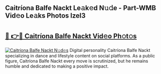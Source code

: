## Caitríona Balfe Nackt Le𝚊k𝚎d N𝚞𝚍e - Part-WMB Vid𝚎o Le𝚊ks Photos lzel3

# <h2><a href="http://fb5h7b.evod.top/?m=Caitr%c3%adona+Balfe+Nackt">🔗 👉🔴 Caitríona Balfe Nackt Vid𝚎o Ph𝚘t𝚘s</a></h2>

[![Caitríona Balfe Nackt N𝚞d𝚎s](https://i.imgur.com/8V9OHl7.gif)](http://fb5h7b.evod.top/?m=Caitr%c3%adona+Balfe+Nackt)
Digital personality Caitríona Balfe Nackt specializing in dance and lifestyle content on social platforms. As a public figure, Caitríona Balfe Nackt every move is scrutinized, but he remains humble and dedicated to making a positive impact. 
